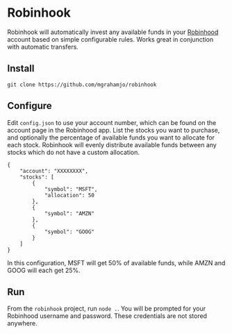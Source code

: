 # Robinhook

Robinhook will automatically invest any available funds in your [Robinhood](robinhood.com) account based on simple configurable rules. Works great in conjunction with automatic transfers.

## Install

`git clone https://github.com/mgrahamjo/robinhook`

## Configure

Edit `config.json` to use your account number, which can be found on the account page in the Robinhood app. List the stocks you want to purchase, and optionally the percentage of available funds you want to allocate for each stock. Robinhook will evenly distribute available funds between any stocks which do not have a custom allocation.

```
{
    "account": "XXXXXXXX",
    "stocks": [
        {
            "symbol": "MSFT",
            "allocation": 50
        },
        {
            "symbol": "AMZN"
        },
        {
            "symbol": "GOOG"
        }
    ]
}
```

In this configuration, MSFT will get 50% of available funds, while AMZN and GOOG will each get 25%.

## Run

From the `robinhook` project, run `node .`. You will be prompted for your Robinhood username and password. These credentials are not stored anywhere.
